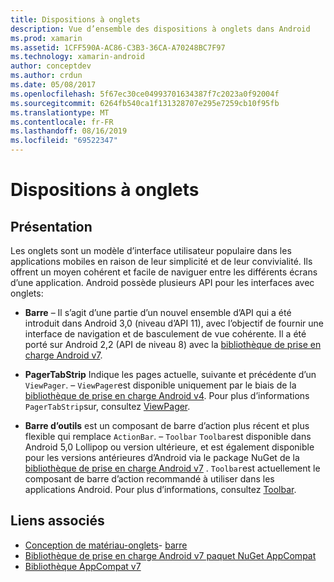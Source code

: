 ```yaml
---
title: Dispositions à onglets
description: Vue d’ensemble des dispositions à onglets dans Android
ms.prod: xamarin
ms.assetid: 1CFF590A-AC86-C3B3-36CA-A70248BC7F97
ms.technology: xamarin-android
author: conceptdev
ms.author: crdun
ms.date: 05/08/2017
ms.openlocfilehash: 5f67ec30ce04993701634387f7c2023a0f92004f
ms.sourcegitcommit: 6264fb540ca1f131328707e295e7259cb10f95fb
ms.translationtype: MT
ms.contentlocale: fr-FR
ms.lasthandoff: 08/16/2019
ms.locfileid: "69522347"
---
```

# <a name="tabbed-layouts"></a>Dispositions à onglets


## <a name="overview"></a>Présentation

Les onglets sont un modèle d’interface utilisateur populaire dans les applications mobiles en raison de leur simplicité et de leur convivialité. Ils offrent un moyen cohérent et facile de naviguer entre les différents écrans d’une application. Android possède plusieurs API pour les interfaces avec onglets: 

- **Barre** &ndash; Il s’agit d’une partie d’un nouvel ensemble d’API qui a été introduit dans Android 3,0 (niveau d’API 11), avec l’objectif de fournir une interface de navigation et de basculement de vue cohérente. Il a été porté sur Android 2,2 (API de niveau 8) avec la [bibliothèque de prise en charge Android v7](https://www.nuget.org/packages/Xamarin.Android.Support.v7.AppCompat/). 

- **PagerTabStrip** Indique les pages actuelle, suivante et précédente d’un `ViewPager`. &ndash; `ViewPager`est disponible uniquement par le biais de la [bibliothèque de prise en charge Android v4](https://www.nuget.org/packages/Xamarin.Android.Support.v4/).
     Pour plus d’informations `PagerTabStrip`sur, consultez [ViewPager](~/android/user-interface/controls/view-pager/index.md).

- **Barre d’outils** est un composant de barre d’action plus récent et plus flexible qui remplace `ActionBar`. &ndash; `Toolbar` `Toolbar`est disponible dans Android 5,0 Lollipop ou version ultérieure, et est également disponible pour les versions antérieures d’Android via le package NuGet de la [bibliothèque de prise en charge Android v7](https://www.nuget.org/packages/Xamarin.Android.Support.v7.AppCompat/) . 
    `Toolbar`est actuellement le composant de barre d’action recommandé à utiliser dans les applications Android.
    Pour plus d’informations, consultez [Toolbar](~/android/user-interface/controls/tool-bar/index.md). 



## <a name="related-links"></a>Liens associés

- [Conception de matériau-onglets](https://material.io/guidelines/components/tabs.html)- [barre](https://developer.android.com/guide/topics/ui/actionbar.html)
- [Bibliothèque de prise en charge Android v7 paquet NuGet AppCompat](https://www.nuget.org/packages/Xamarin.Android.Support.v7.AppCompat/)
- [Bibliothèque AppCompat v7](https://developer.android.com/tools/support-library/features.html#v7-appcompat)
